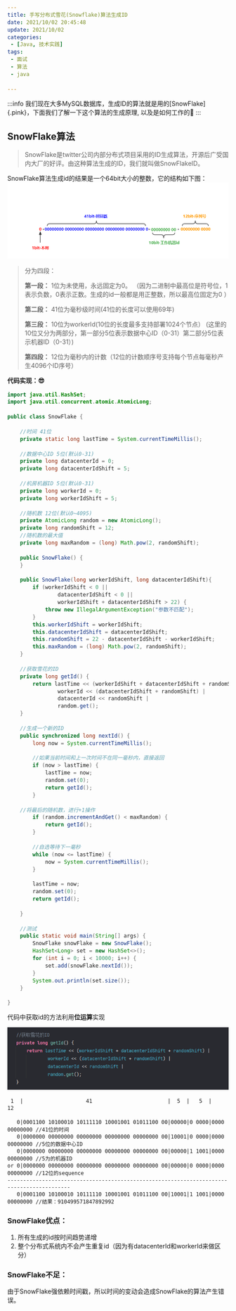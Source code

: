 ```yaml
---
title: 手写分布式雪花(Snowflake)算法生成ID
date: 2021/10/02 20:45:48
update: 2021/10/02
categories:
 - [Java, 技术实践]
tags:
 - 面试
 - 算法
 - java

---
```


:::info
我们现在大多MySQL数据库，生成ID的算法就是用的[SnowFlake]{.pink}，下面我们了解一下这个算法的生成原理, 以及是如何工作的👀
:::

## SnowFlake算法
>SnowFlake是twitter公司内部分布式项目采用的ID生成算法，开源后广受国内大厂的好评。由这种算法生成的ID，我们就叫做SnowFlakeID。

SnowFlake算法生成id的结果是一个64bit大小的整数，它的结构如下图：
![image.png](/assets/2021-10/sn1.png)

>分为四段：
>
>**第一段：** 1位为未使用，永远固定为0。
>（因为二进制中最高位是符号位，1表示负数，0表示正数。生成的id一般都是用正整数，所以最高位固定为0 ）
>
>**第二段：** 41位为毫秒级时间(41位的长度可以使用69年)
>
>**第三段：** 10位为workerId(10位的长度最多支持部署1024个节点）
>(这里的10位又分为两部分，第一部分5位表示数据中心ID（0-31）第二部分5位表示机器ID（0-31）)
>
>**第四段：** 12位为毫秒内的计数（12位的计数顺序号支持每个节点每毫秒产生4096个ID序号）


**代码实现：😎**
~~~java
import java.util.HashSet;
import java.util.concurrent.atomic.AtomicLong;

public class SnowFlake {

    //时间 41位
    private static long lastTime = System.currentTimeMillis();

    //数据中心ID 5位(默认0-31)
    private long datacenterId = 0;
    private long datacenterIdShift = 5;

    //机房机器ID 5位(默认0-31)
    private long workerId = 0;
    private long workerIdShift = 5;

    //随机数 12位(默认0~4095)
    private AtomicLong random = new AtomicLong();
    private long randomShift = 12;
    //随机数的最大值
    private long maxRandom = (long) Math.pow(2, randomShift);

    public SnowFlake() {
    }

    public SnowFlake(long workerIdShift, long datacenterIdShift){
        if (workerIdShift < 0 ||
                datacenterIdShift < 0 ||
                workerIdShift + datacenterIdShift > 22) {
            throw new IllegalArgumentException("参数不匹配");
        }
        this.workerIdShift = workerIdShift;
        this.datacenterIdShift = datacenterIdShift;
        this.randomShift = 22 - datacenterIdShift - workerIdShift;
        this.maxRandom = (long) Math.pow(2, randomShift);
    }

    //获取雪花的ID
    private long getId() {
        return lastTime << (workerIdShift + datacenterIdShift + randomShift) |
                workerId << (datacenterIdShift + randomShift) |
                datacenterId << randomShift |
                random.get();
    }

    //生成一个新的ID
    public synchronized long nextId() {
        long now = System.currentTimeMillis();

        //如果当前时间和上一次时间不在同一毫秒内，直接返回
        if (now > lastTime) {
            lastTime = now;
            random.set(0);
            return getId();
        }

	//将最后的随机数，进行+1操作
        if (random.incrementAndGet() < maxRandom) {
            return getId();
        }

        //自选等待下一毫秒
        while (now <= lastTime) {
            now = System.currentTimeMillis();
        }

        lastTime = now;
        random.set(0);
        return getId();

    }

    //测试
    public static void main(String[] args) {
        SnowFlake snowFlake = new SnowFlake();
        HashSet<Long> set = new HashSet<>();
        for (int i = 0; i < 10000; i++) {
            set.add(snowFlake.nextId());
        }
        System.out.println(set.size());
    }

}

~~~

代码中获取id的方法利用**位运算**实现

![16312623841.png](/assets/2021-10/sn2.png)

~~~text
 1  |                    41                        |  5  |   5  |     12      
    
   0|0001100 10100010 10111110 10001001 01011100 00|00000|0 0000|0000 00000000 //41位的时间
   0|000000‭0 00000000 00000000 00000000 00000000 00|10001|0 0000|0000 00000000 //5位的数据中心ID
   0|0000000 00000000 00000000 00000000 00000000 00|00000|1 1001|0000 00000000 //5为的机器ID
or 0|0000000 00000000 00000000 00000000 00000000 00|00000|0 0000|‭0000 00000000‬ //12位的sequence
------------------------------------------------------------------------------------------
   0|0001100 10100010 10111110 10001001 01011100 00|10001|1 1001|‭0000 00000000‬ //结果：910499571847892992
~~~



### SnowFlake优点：

1. 所有生成的id按时间趋势递增
2. 整个分布式系统内不会产生重复id（因为有datacenterId和workerId来做区分）


### SnowFlake不足：

由于SnowFlake强依赖时间戳，所以时间的变动会造成SnowFlake的算法产生错误。



<br>

